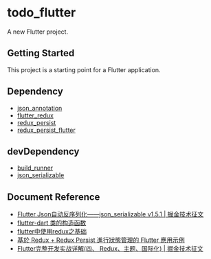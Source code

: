 # todo_flutter

A new Flutter project.

## Getting Started

This project is a starting point for a Flutter application.

## Dependency

- [json_annotation](https://pub.dartlang.org/packages/json_annotation)
- [flutter_redux](https://pub.dartlang.org/packages/flutter_redux)
- [redux_persist](https://pub.dartlang.org/packages/redux_persist)
- [redux_persist_flutter](https://pub.dartlang.org/packages/redux_persist_flutter)

## devDependency

- [build_runner](https://pub.dartlang.org/packages/build_runner)
- [json_serializable](https://pub.dartlang.org/packages/json_serializable)

## Document Reference

- [Flutter Json自动反序列化——json_serializable v1.5.1 | 掘金技术征文](https://juejin.im/post/5b5f00e7e51d45190571172f)
- [flutter-dart 类的构造函数](https://juejin.im/post/5b2b4c36f265da59b243cac9)
- [flutter中使用redux之基础](https://segmentfault.com/a/1190000015579633)
- [基於 Redux + Redux Persist 進行狀態管理的 Flutter 應用示例](https://www.jishuwen.com/d/2Cgp/zh-tw)
- [Flutter完整开发实战详解(四、 Redux、主题、国际化) | 掘金技术征文](https://juejin.im/post/5b79767ff265da435450a873)